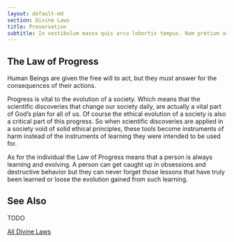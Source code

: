 ```yaml
---
layout: default-md
section: Divine Laws
title: Preservation
subtitle: In vestibulum massa quis arcu lobortis tempus. Nam pretium arcu in odio vulputate luctus.
---
```


## The Law of Progress

Human Beings are given the free will to act, but they must answer for the consequences of their actions.

Progress is vital to the evolution of a society. Which means that the scientific discoveries that change our society daily, are actually a vital part of God’s plan for all of us. Of course the ethical evolution of a society is also a critical part of this progress. So when scientific discoveries are applied in a society void of solid ethical principles, these tools become instruments of harm instead of the instruments of learning they were intended to be used for.

As for the individual the Law of Progress means that a person is always learning and evolving. A person can get caught up in obsessions and destructive behavior but they can never forget those lessons that have truly been learned or loose the evolution gained from such learning. 

## See Also
TODO


<a href="/divine-laws" class="button">All Divine Laws</a>
